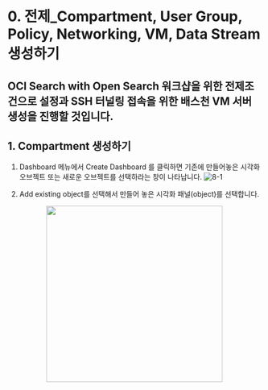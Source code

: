 # 0. 전제_Compartment, User Group, Policy, Networking, VM, Data Stream 생성하기

OCI Search with Open Search 워크샵을 위한 전제조건으로 설정과 SSH 터널링 접속을 위한 배스천 VM 서버 생성을 진행할 것입니다.  
-----
## 1. Compartment 생성하기
  
1. Dashboard 메뉴에서 Create Dashboard 를 클릭하면 기존에 만들어놓은 시각화 오브젝트 또는 새로운 오브젝트를 선택하라는 창이 나타납니다.
![8-1](https://github.com/oraclekr-data-platform/ODWS-S04-ADB-Data-Visualization/assets/150219167/4ac4cfe2-b1f2-4731-8ac7-a45d454da84d)

2.  Add existing object를 선택해서 만들어 놓은 시각화 패널(object)를 선택합니다.
 <p align="center"><img src="https://github.com/oraclekr-data-platform/ODWS-S04-ADB-Data-Visualization/assets/150219167/0249cca4-d04e-4627-8eab-ed4b291d83b2" height="350"></p>

